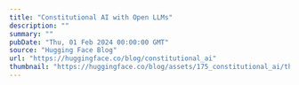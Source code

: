```yaml
---
title: "Constitutional AI with Open LLMs"
description: ""
summary: ""
pubDate: "Thu, 01 Feb 2024 00:00:00 GMT"
source: "Hugging Face Blog"
url: "https://huggingface.co/blog/constitutional_ai"
thumbnail: "https://huggingface.co/blog/assets/175_constitutional_ai/thumbnail.png"
---
```


